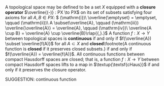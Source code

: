  A topological space may be defined to be a set $X$ equipped with a **closure operator** $\overline{(-)} : PX \to PX$ on its set of subsets satisfying four axioms for all $A,B \in PX$:
$ (\mathrm{i})\ \overline{\emptyset} = \emptyset, \qquad (\mathrm{ii})\ A \subset\overline{A}, \qquad (\mathrm{iii})\
\overline{\overline{A}} = \overline{A}, \qquad (\mathrm{iv})\  \overline{A \cup B} = \overline{A} \cup \overline{B}\rlap{{\,}.}$
A function $f : X \to Y$ between topological spaces is **continuous** if and only if $f(\overline{A}) \subset \overline{f(A)}$ for all $A \subset X$ and **closed**\footnote{A continuous function is **closed** if it preserves closed subsets.} if and only if $f(\overline{A}) = \overline{f(A)}$. All continuous functions between compact Hausdorff spaces are closed; that is, a function $f : X \to Y$ between compact Hausdorff spaces lifts to a map in $\textup{\textsf{cHaus}}$ if and only if it preserves the closure operator.

SUGGESTION: continuous function